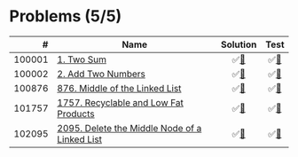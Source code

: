 # Problems (5/5)

|      # | Name                                                    | Solution                           | Test                            |
|-------:|---------------------------------------------------------|:----------------------------------:|:-------------------------------:|
| 100001 | [1. Two Sum][100001]                                    | &#9989;[&#128190;][100001solution] | &#9989;[&#128190;][100001tests] |
| 100002 | [2. Add Two Numbers][100002]                            | &#9989;[&#128190;][100002solution] | &#9989;[&#128190;][100002tests] |
| 100876 | [876. Middle of the Linked List][100876]                | &#9989;[&#128190;][100876solution] | &#9989;[&#128190;][100876tests] |
| 101757 | [1757. Recyclable and Low Fat Products][101757]         | &#9989;[&#128190;][101757solution] | &#9989;[&#128190;][101757tests] |
| 102095 | [2095. Delete the Middle Node of a Linked List][102095] | &#9989;[&#128190;][102095solution] | &#9989;[&#128190;][102095tests] |

[100001]: https://leetcode.com/problems/two-sum
[100002]: https://leetcode.com/problems/add-two-numbers/
[100876]: https://leetcode.com/problems/middle-of-the-linked-list/
[101757]: https://leetcode.com/problems/recyclable-and-low-fat-products/
[102095]: https://leetcode.com/problems/delete-the-middle-node-of-a-linked-list/

[100001solution]: src/main/java/org/ck/leetcode/problems/problem0001/Solution.java
[100002solution]: src/main/java/org/ck/leetcode/problems/problem0002/Solution.java
[100876solution]: src/main/java/org/ck/leetcode/problems/problem0876/Solution.java
[101757solution]: src/main/java/org/ck/leetcode/problems/problem1757/Solution.java
[102095solution]: src/main/java/org/ck/leetcode/problems/problem2095/Solution.java

[100001tests]: src/test/java/org/ck/leetcode/problems/problem0001/SolutionTest.java
[100002tests]: src/test/java/org/ck/leetcode/problems/problem0002/SolutionTest.java
[100876tests]: src/test/java/org/ck/leetcode/problems/problem0876/SolutionTest.java
[101757tests]: src/test/java/org/ck/leetcode/problems/problem1757/SolutionTest.java
[102095tests]: src/test/java/org/ck/leetcode/problems/problem2095/SolutionTest.java

